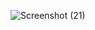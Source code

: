
![Screenshot (21)](https://github.com/mehedimohammad213/ass_66/assets/110008381/91c749b6-3777-4572-b6b2-aeb344d24efe)
